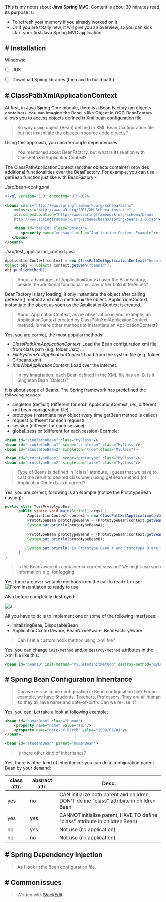 This is my notes about **Java Spring MVC**. 
Content is about 30 minutes read, its purpose is:
- To refresh your memory if you already worked on it. 
- Or if you are totally new, it will give you an overview, so you can kick start your first Java Spring MVC application.

## # Installation
Windows:
 - [ ] JDK
 - [ ] Download Spring libraries (then add to build path)


## # ClassPathXmlApplicationContext

At first, in Java Spring Core module, there is a  Bean Factory (an objects container). You can imagine the Bean is like Object in OOP. BeanFactory allows you to access objects defined in Xml bean configuration file. 

> So why using object (Bean) defined in XML Bean Configuration file but not instantiate the objects in source code directly?

Using this approach, you can de-couple dependencies 

> You mentioned about BeanFactory, but what is its relation with ClassPathXmlApplicationContext?

The ClassPathApplicationContext (another objects container) provides additional functionalities over the BeanFactory. For example, you can use getBean function just like with BeanFactory -

./src/bean-config.xml
``` xml
<?xml version="1.0" encoding="UTF-8"?>
 
<beans xmlns="http://www.springframework.org/schema/beans"
    xmlns:xsi="http://www.w3.org/2001/XMLSchema-instance"
    xsi:schemaLocation="http://www.springframework.org/schema/beans
    http://www.springframework.org/schema/beans/spring-beans-3.0.xsd">
 
    <bean id="beanId" class="Object">
       <property name="message" value="Application Context Example"/>
   </bean> 
</beans> 
```
./src/test_application_context.java
``` java
ApplicationContext context = new ClassPathXmlApplicationContext("bean-config.xml");
Object obj = (Object) context.getBean("beanId");
obj.publicMethod();
```

> About advantages of ApplicationContext over the BeanFactory, beside the additional functionalities, any other bold differences?

BeanFactory is lazy loading, it only instantiate the object after calling getBean() method and call a method in the object.
ApplicationContext instantiate the object as soon as the ApplicationContext is created.

> About ApplicationContext, as my observation in your example, an ApplicationContext created by ClassPathXmlApplicationContext method. 
> Is there other methods to instantiate an ApplicationContext?

Yes, you are correct,  the most popular methods:

- *ClassPathXmlApplicationContext*: Load the Bean configuration xml file from class path (e.g. folder ./src).
- *FileSystemXmlApplicationContext*: Load from the system file (e.g. folder C:\beans.xml)
- *XmlWebApplicationContext*: Load over the internet.

> In my imagination, each Bean defined in the XML file has an ID. Is it Singleton Bean (Object)?

It is about scope of Beans. The Spring framework has predefined the following scopes:

 - singleton (default) (different for each ApplicationContext, i.e., different xml bean configuration file)
 - prototype (instantiate new object every time getBean method is called)
 - request (different for each request)
 - session (different for each session)
 - global_session (different for each session)
Example:
``` xml
<bean id="singletonBean" class="MyClass"/>
<bean id="singletonBean1" scope="singleton" class="MyClass"/>
<bean id="singletonBean2" singleton="true" class="MyClass"/>

<bean id="prototypeBean1" scope="prototype" class="MyClass"/>
<bean id="prototypeBean2" singleton="false" class="MyClass"/>
```

> Type of Beans is defined in "class" attribute, I guess that we have to cast the result to desired class when using getBean method (of ApplicationContext). 
>Is it correct?

Yes, you are correct, following is an example (notice the PrototypeBean casting):
```java
public class TestPrototypeBean {
      public static void main(String[] args) {
	      ApplicationContext context = new ClassPathXmlApplicationContext("beans.xml");
	      PrototypeBean prototypeBeanA = (PrototypeBean)context.getBean("prototypeBean");
	      System.out.println(prototypeBeanA); 
	      
	      PrototypeBean prototypeBeanB = (PrototypeBean)context.getBean("prototypeBean");
	      System.out.println(prototypeBeanB);
	         
	      System.out.println("Is Prototype Bean A and Prototype B are same ? " +  (prototypeBeanA==prototypeBeanB));
      }
}
```

> Is the Bean aware its container or current session?
> We might use such information, e.g, for logging.

Yes, there are over-writable  methods from the call to ready-to-use:
![From instantiation to ready to use](https://www.wideskills.com/sites/default/files/subjects/Spring%20Tutorial/Chapter%20-%2007/Image_1.png)

 Also before completely destroyed:
 
![a](https://www.wideskills.com/sites/default/files/subjects/Spring%20Tutorial/Chapter%20-%2007/Image_2.png)

All you have to do is to implement one or some of the following interfaces:

 - InitalizingBean, DisposableBean
 - ApplicationContextAware, BeanNameAware, BeanFactoryAware

> Can I set a custom hook method using .xml file?

Yes, you can change `init-method` and/or `destroy-method` attributes in the .xml file like this: 
``` xml
<bean id="beanID" init-method="myCustomInitMethod" destroy-method="myCustomDestroyMethod" class="MyClass" />
```

## # Spring Bean Configuration Inheritance

> Can we re-use some configuration in Bean configuration file?
> For an example, we have Students, Teachers, Professors. 
> They are all human so they all have name and date-of-birth. 
> Can we re-use it?

Yes, you can. Let take a look at following example:
``` xml
<bean id="humanBean" class="Human">
    <property name="name" value="TBD"/>
    <property name="date-of-birth" value="1900/01/01"/>
</bean>

<bean id="studentBean" parent="humanBean">
```

> Is there other kind of inheritance?

Yes, there is other kind of inheritances you can do a configuration parent Bean by your demand:

| class attr. | abstract attr. | Desc.  |
| ----------- | -------------- | ------------------- |
| yes        | no            | CAN initialize both parent and children, DON'T define "class" attribute in children Bean|
| yes        | yes           | CANNOT initialize parent, HAVE TO define "class" attribute in children Bean)               |
| no         | yes           | Not use (no application)|
| no         | no            | Not use (no application)|

## # Spring Dependency Injection

> As I look in the Bean configuration file, 

## # Common issues

> Written with [StackEdit](https://stackedit.io/).
<!--stackedit_data:
eyJoaXN0b3J5IjpbMTkyODE1MjY1OCwtMTkyMTg2OTYxMiwxNT
QyNjUwMjE0LDMzMzE3MDU4MiwtMjk2MzczNDQyLC0xOTg2NTUx
MjcyLC0xNTYyMjcwNTg0LC0xMjg4NjI3ODY2LC0xODIxMDgwMD
I2LC0yODI3MzE5ODksLTEwNDMyNTEzMDUsLTIwOTMzOTE4Mjgs
NTg4MTQyMDk0LC0xMDA3NDM2Mzk1LC0xODY1MDMxNjQ0LC0xMT
k2NzE0NzM2LC04NjA1NzAwODcsMTQ2OTcyNzkwOF19
-->
